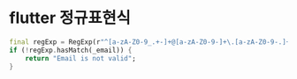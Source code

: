 # flutter 정규표현식

```dart
final regExp = RegExp(r"^[a-zA-Z0-9_.+-]+@[a-zA-Z0-9-]+\.[a-zA-Z0-9-.]+$");
if (!regExp.hasMatch(_email)) {
    return "Email is not valid";
}
```
